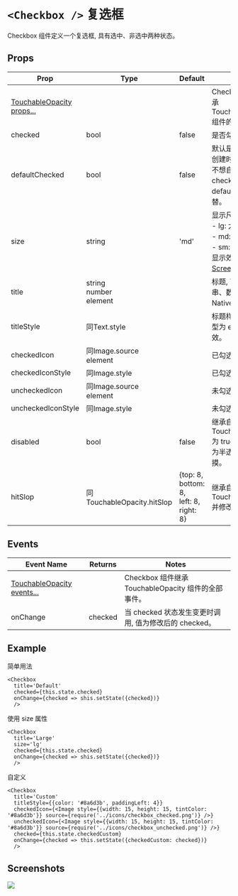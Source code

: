 # `<Checkbox />` 复选框
Checkbox 组件定义一个复选框, 具有选中、非选中两种状态。

## Props
| Prop | Type | Default | Note |
|---|---|---|---|
| [TouchableOpacity props...](https://facebook.github.io/react-native/docs/touchableopacity.html) |  |  | Checkbox 组件继承 TouchableOpacity 组件的全部属性。
| checked | bool | false | 是否勾选。
| defaultChecked | bool | false | 默认是否勾选，仅创建时使用一次，不想自行监听维护 checked 状态时用 defaultChecked 代替。
| size | string | 'md' | 显示尺寸大小。<br/>- lg: 大<br/>- md: 中<br/>- sm: 小<br/>显示效果参见[Screenshots](#screenshots)。
| title | string<br/>number<br/>element |  | 标题, 可以是字符串、数字或 React Native 组件。
| titleStyle | 同Text.style |  | 标题样式, 当 title 类型为 element 时无效。
| checkedIcon | 同Image.source<br/>element |  | 已勾选图标
| checkedIconStyle | 同Image.style |  | 已勾选图标样式
| uncheckedIcon | 同Image.source<br/>element |   | 未勾选图标
| uncheckedIconStyle | 同Image.style |  | 未勾选图标样式
| disabled | bool | false | 继承自 TouchableOpacity, 为 true 时组件显示为半透明且不可触摸。
| hitSlop | 同TouchableOpacity.hitSlop | {top: 8, bottom: 8,<br/>left: 8, right: 8} | 继承自 TouchableOpacity 并修改默认值。

## Events
| Event Name | Returns | Notes |
|---|---|---|
| [TouchableOpacity events...](https://facebook.github.io/react-native/docs/touchableopacity.html) |  | Checkbox 组件继承 TouchableOpacity 组件的全部事件。
| onChange | checked | 当 checked 状态发生变更时调用, 值为修改后的 checked。

<!--
## Methods
None.

## Static Props
None.

## Static Methods
None.
-->

## Example
简单用法
```
<Checkbox
  title='Default'
  checked={this.state.checked}
  onChange={checked => shis.setState({checked})}
  />
```

使用 size 属性
```
<Checkbox
  title='Large'
  size='lg'
  checked={this.state.checked}
  onChange={checked => shis.setState({checked})}
  />
```

自定义
```
<Checkbox
  title='Custom'
  titleStyle={{color: '#8a6d3b', paddingLeft: 4}}
  checkedIcon={<Image style={{width: 15, height: 15, tintColor: '#8a6d3b'}} source={require('../icons/checkbox_checked.png')} />}
  uncheckedIcon={<Image style={{width: 15, height: 15, tintColor: '#8a6d3b'}} source={require('../icons/checkbox_unchecked.png')} />}
  checked={this.state.checkedCustom}
  onChange={checked => this.setState({checkedCustom: checked})}
  />
```


## Screenshots
![](https://github.com/rilyu/teaset/blob/master/screenshots/03-Checkbox.png?raw=true)
